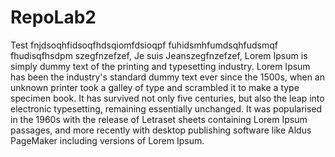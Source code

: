 # RepoLab2
Test fnjdsoqhfidsoqfhdsqiomfdsioqpf fuhidsmhfumdsqhfudsmqf fhudisqfhsdpm
szegfnzefzef,
Je suis Jeanszegfnzefzef,
Lorem Ipsum is simply dummy text of the printing and typesetting industry. Lorem Ipsum has been the industry's standard dummy text ever since the 1500s, when an unknown printer took a galley of type and scrambled it to make a type specimen book. It has survived not only five centuries, but also the leap into electronic typesetting, remaining essentially unchanged. It was popularised in the 1960s with the release of Letraset sheets containing Lorem Ipsum passages, and more recently with desktop publishing software like Aldus PageMaker including versions of Lorem Ipsum.
